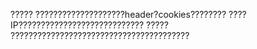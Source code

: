 ?????
        ????????????????????header?cookies????????
        ????IP????????????????????????????
?????
        ????????????????????????????????????????